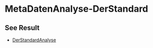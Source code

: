 # MetaDatenAnalyse-DerStandard
## See Result
- <a href="http://www.waldsoft.at/gabriel/derstandard/" target="_blank"> DerStandardAnalyse </a>
